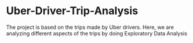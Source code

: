 # Uber-Driver-Trip-Analysis
The project is based on the trips made by Uber drivers. Here, we are analyzing different aspects of the trips by doing Exploratory Data Analysis

